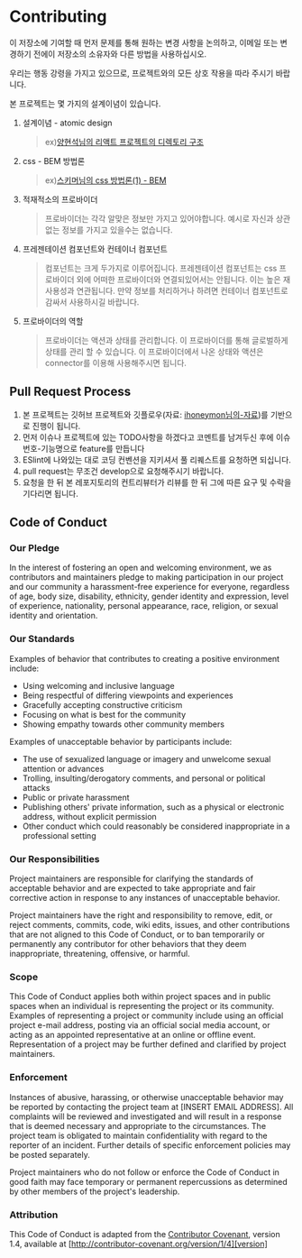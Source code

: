# Contributing

이 저장소에 기여할 때 먼저 문제를 통해 원하는 변경 사항을 논의하고,
이메일 또는 변경하기 전에이 저장소의 소유자와 다른 방법을 사용하십시오.

우리는 행동 강령을 가지고 있으므로, 프로젝트와의 모든 상호 작용을 따라 주시기 바랍니다.

본 프로젝트는 몇 가지의 설계이념이 있습니다.

1. 설계이념 - atomic design
   > ex)[양현석님의 리액트 프로젝트의 디렉토리 구조](https://medium.com/@FourwingsY/react-%ED%94%84%EB%A1%9C%EC%A0%9D%ED%8A%B8%EC%9D%98-%EB%94%94%EB%A0%89%ED%86%A0%EB%A6%AC-%EA%B5%AC%EC%A1%B0-bb183c0a426e)
2. css - BEM 방법론
   > ex)[스키머님의 css 방법론(1) - BEM](https://medium.com/witinweb/css-%EB%B0%A9%EB%B2%95%EB%A1%A0-1-bem-block-element-modifier-1c03034e65a1)
3. 적재적소의 프로바이더
   > 프로바이더는 각각 알맞은 정보만 가지고 있어야합니다. 예시로 자신과 상관없는 정보를 가지고 있을수는 없습니다.
4. 프레젠테이션 컴포넌트와 컨테이너 컴포넌트
   > 컴포넌트는 크게 두가지로 이루어집니다. 프레젠테이션 컴포넌트는 css 프로바이더 외에 어떠한 프로바이더와 연결되있어서는 안됩니다. 이는 높은 재사용성과 연관됩니다. 만약 정보를 처리하거나 하려면 컨테이너 컴포넌트로 감싸서 사용하시길 바랍니다.
5. 프로바이더의 역할
   > 프로바이더는 액션과 상태를 관리합니다. 이 프로바이더를 통해 글로벌하게 상태를 관리 할 수 있습니다. 이 프로바이더에서 나온 상태와 액션은 connector를 이용해 사용해주시면 됩니다.

## Pull Request Process

1. 본 프로젝트는 깃허브 프로젝트와 깃플로우(자료: [ihoneymon님의-자료](https://gist.github.com/ihoneymon/a28138ee5309c73e94f9))를 기반으로 진행이 됩니다.
2. 먼저 이슈나 프로젝트에 있는 TODO사항을 하겠다고 코멘트를 남겨두신 후에 이슈번호-기능명으로 feature를 만듭니다
3. ESlint에 나와있는 대로 코딩 컨벤션을 지키셔서 풀 리퀘스트를 요청하면 되십니다.
4. pull request는 무조건 develop으로 요청해주시기 바랍니다.
5. 요청을 한 뒤 본 레포지토리의 컨트리뷰터가 리뷰를 한 뒤 그에 따른 요구 및 수락을 기다리면 됩니다.

## Code of Conduct

### Our Pledge

In the interest of fostering an open and welcoming environment, we as
contributors and maintainers pledge to making participation in our project and
our community a harassment-free experience for everyone, regardless of age, body
size, disability, ethnicity, gender identity and expression, level of experience,
nationality, personal appearance, race, religion, or sexual identity and
orientation.

### Our Standards

Examples of behavior that contributes to creating a positive environment
include:

- Using welcoming and inclusive language
- Being respectful of differing viewpoints and experiences
- Gracefully accepting constructive criticism
- Focusing on what is best for the community
- Showing empathy towards other community members

Examples of unacceptable behavior by participants include:

- The use of sexualized language or imagery and unwelcome sexual attention or
  advances
- Trolling, insulting/derogatory comments, and personal or political attacks
- Public or private harassment
- Publishing others' private information, such as a physical or electronic
  address, without explicit permission
- Other conduct which could reasonably be considered inappropriate in a
  professional setting

### Our Responsibilities

Project maintainers are responsible for clarifying the standards of acceptable
behavior and are expected to take appropriate and fair corrective action in
response to any instances of unacceptable behavior.

Project maintainers have the right and responsibility to remove, edit, or
reject comments, commits, code, wiki edits, issues, and other contributions
that are not aligned to this Code of Conduct, or to ban temporarily or
permanently any contributor for other behaviors that they deem inappropriate,
threatening, offensive, or harmful.

### Scope

This Code of Conduct applies both within project spaces and in public spaces
when an individual is representing the project or its community. Examples of
representing a project or community include using an official project e-mail
address, posting via an official social media account, or acting as an appointed
representative at an online or offline event. Representation of a project may be
further defined and clarified by project maintainers.

### Enforcement

Instances of abusive, harassing, or otherwise unacceptable behavior may be
reported by contacting the project team at [INSERT EMAIL ADDRESS]. All
complaints will be reviewed and investigated and will result in a response that
is deemed necessary and appropriate to the circumstances. The project team is
obligated to maintain confidentiality with regard to the reporter of an incident.
Further details of specific enforcement policies may be posted separately.

Project maintainers who do not follow or enforce the Code of Conduct in good
faith may face temporary or permanent repercussions as determined by other
members of the project's leadership.

### Attribution

This Code of Conduct is adapted from the [Contributor Covenant][homepage], version 1.4,
available at [http://contributor-covenant.org/version/1/4][version]

[homepage]: http://contributor-covenant.org
[version]: http://contributor-covenant.org/version/1/4/
